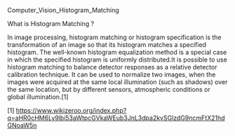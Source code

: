 Computer_Vision_Histogram_Matching

What is Histogram Matching ?

In image processing, histogram matching or histogram specification is the transformation of an image so that its histogram matches a specified histogram. The well-known histogram equalization method is a special case in which the specified histogram is uniformly distributed.It is possible to use histogram matching to balance detector responses as a relative detector calibration technique. It can be used to normalize two images, when the images were acquired at the same local illumination (such as shadows) over the same location, but by different sensors, atmospheric conditions or global illumination.[1]




[1] https://www.wikizeroo.org/index.php?q=aHR0cHM6Ly9lbi53aWtpcGVkaWEub3JnL3dpa2kvSGlzdG9ncmFtX21hdGNoaW5n

